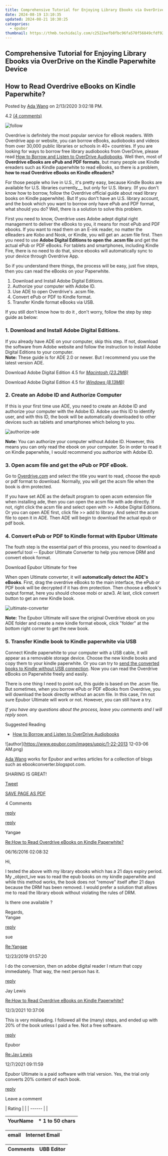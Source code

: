 ```yaml
---
title: Comprehensive Tutorial for Enjoying Library Ebooks via OverDrive on the Kindle Paperwhite Device
date: 2024-08-19 13:10:35
updated: 2024-08-21 10:30:25
categories:
  - epubor
thumbnail: https://thmb.techidaily.com/c2522eefb8fbc96fa570f56849cfdf92d72e221bd3a27b7e0b7d3fec1332bd02.png
---
```


## Comprehensive Tutorial for Enjoying Library Ebooks via OverDrive on the Kindle Paperwhite Device

## How to Read Overdrive eBooks on Kindle Paperwhite?

Posted by [Ada Wang](https://plus.google.com/+AdaWang/posts) on 2/13/2020 3:02:18 PM.

4.2 [(4 comments)](http://www.epubor.com/#comment-area) 



![follow](http://www.epubor.com/images/follow.png)

Overdrive is definitely the most popular service for eBook readers. With Overdrive app or website, you can borrow eBooks, audiobooks and videos from over 30,000 public libraries or schools in 40+ countries. If you are looking for ways to borrow free library audiobooks from OverDrive, please read [How to Borrow and Listen to OverDrive Audiobooks](https://tools.techidaily.com/epubor/products/). Well then, most of **Overdrive eBooks are ePub and PDF formats**, but many people use Kindle ereaders such as Kindle paperwhite to read eBooks, so there is a problem, **how to read Overdrive eBooks on Kindle eReaders?**

For those people who live in U.S., it's pretty easy, because Kindle Books are available for U.S. libraries currently_,_ but only for U.S. library. (If you don't know how to borrow, follow the Overdrive official guide about read library books on Kindle paperwhite). But If you don't have an U.S. library account, and the book which you want to borrow only have ePub and PDF format, what should you do? Well, there is a solution to solve this problem.

First you need to know, Overdrive uses Adobe adept digital right management to deliver the eBooks to you, it means for most ePub and PDF ebooks. If you want to read them on an E-ink reader, no matter the eReaders are Kobo and Nook, or Kindle, you will get an .acsm file first. Then you need to use **Adobe Digital Editions to open the .acsm file** and get the actual ePub or PDF eBooks. For tablets and smartphones, including Kindle Fire, there is no need to do that, since ebooks will automatically sync to your device through Overdrive App.

So if you understand there things, the process will be easy, just five steps, then you can read the eBooks on your Paperwhite.

1. Download and Install Adobe Digital Editions.
2. Authorize your computer with Adobe ID.
3. Use ADE to open Overdrive's .acsm file.
4. Convert ePub or PDF to Kindle format.
5. Transfer Kindle format eBooks via USB.

If you still don't know how to do it , don't worry, follow the step by step guide as below: 

### 1\. Download and Install Adobe Digital Editions.

If you already have ADE on your computer, skip this step. If not, download the software from Adobe website and follow the instruction to install Adobe Digital Editions to your computer.  
**Note:** These guide is for ADE 2.0 or newer. But I recommend you use the latest version ADE.

Download Adobe Digital Edition 4.5 for [_Macintosh (23.2MB)_](http://download.adobe.com/pub/adobe/digitaleditions/ADE%5F4.5%5FInstaller.dmg)

Download Adobe Digital Edition 4.5 for [_Windows (8.13MB)_](http://download.adobe.com/pub/adobe/digitaleditions/ADE%5F4.5%5FInstaller.exe)

### 2\. Create an Adobe ID and Authorize Computer

If this is your first time use ADE, you need to create an Adobe ID and authorize your computer with the Adobe ID. Adobe use this ID to identify user, and with this ID, the book will be automatically downloaded to other devices such as tablets and smartphones which belong to you.

![authorize-ade](http://www.epubor.com/images/uppic/authorize-Adobe-Digital-Editions.jpg)

**Note:** You can authorize your computer without Adobe ID. However, this means you can only read the ebook on your computer. So in order to read it on Kindle paperwhite, I would recommend you authorize with Adobe ID.

### 3\. Open acsm file and get the ePub or PDF eBook.

Go to [Overdrive.com](https://www.overdrive.com/) and select the title you want to read, choose the epub or pdf format to download. Normally, you will get the acsm file when the book is drm protected.

 If you have set ADE as the default program to open acsm extension file when installing ade, then you can open the acsm file with ade directly. If not, right click the acsm file and select open with >> Adobe Digital Editions. Or you can open ADE first, click file >> add to library. And select the acsm file to open it in ADE. Then ADE will begin to download the actual epub or pdf book.

### 4\. Convert ePub or PDF to Kindle format with Epubor Ultimate

The fouth step is the essential part of this process, you need to download a powerful tool -- Epubor Ultimate Converter to help you remove DRM and convert ebook format.

Download Epubor Ultimate for free

[](https://tools.techidaily.com/epubor/ultimate/) [](https://tools.techidaily.com/epubor/ultimate/) 

When open Ultimate converter, it will **automatically detect the ADE's eBooks**. First, drag the overdrive eBooks to the main interface, the ePub or PDF book will be decrypted if it has drm protection. Then choose a eBook's output format, here you should choose mobi or azw3\. At last, click convert button to get an new Kindle book.

![ultimate-converter](http://www.epubor.com/images/uppic/ultimate-converter-screenshot.png)

**Note:** The Epubor Ultimate will save the original Overdrive ebook on you ADE folder and create a new kindle format ebook, click "folder" at the bottom right corner to get the new book.

### 5\. Transfer Kindle book to Kindle paperwhite via USB

Connect Kindle paperwhite to your computer with a USB cable, it will appear as a removable storage device. Choose the new kindle books and copy them to your kindle paperwhite. Or you can try to [send the converted books to Kindle without USB connection](https://tools.techidaily.com/epubor/products/). Now you can read the Overdrive eBooks on Paperwhite freely and easily. 

There is one thing I need to point out, this guide is based on the .acsm file. But sometimes, when you borrow ePub or PDF eBooks from Overdrive, you will download the book directly without an acsm file. In this case, I'm not sure Epubor Ultimate will work or not. However, you can still have a try.

_If you have any questions about the process, leave you comments and I will reply soon._

Suggested Reading

* [How to Borrow and Listen to OverDrive Audiobooks](https://tools.techidaily.com/epubor/products/)

![author](https://www.epubor.com/images/uppic/1-22-2013 12-03-06 AM.png)

[Ada Wang](https://plus.google.com/+AdaWang/posts) works for Epubor and writes articles for a collection of blogs such as ebookconverter.blogspot.com.

SHARING IS GREAT!

[Tweet](https://twitter.com/share) 

[SAVE PAGE AS PDF](https://tools.techidaily.com/epubor/products/) 



4 Comments

[reply](https://tools.techidaily.com/epubor/products/) 

[reply](https://tools.techidaily.com/epubor/products/) 

Yangae

[Re:How to Read Overdrive eBooks on Kindle Paperwhite?](https://tools.techidaily.com/epubor/products/)

06/16/2016 02:08:32

Hi,

 I tested the above with my library ebooks which has a 21 days expiry period. My _object_ive was to read the epub books on my kindle paperwhite and while this method works, the book does not "remove" itself after 21 days because the DRM has been removed. I would prefer a solution that allows me to read the library ebook without violating the rules of DRM.

 Is there one available ?

 Regards,  
 Yangae

[reply](https://tools.techidaily.com/epubor/products/) 

sue

[Re:Yangae](https://tools.techidaily.com/epubor/products/)

12/23/2019 01:57:20

I do the conversion, then on adobe digital reader I return that copy immediately. That way, the next person has it.

[reply](https://tools.techidaily.com/epubor/products/) 

Jay Lewis

[Re:How to Read Overdrive eBooks on Kindle Paperwhite?](https://tools.techidaily.com/epubor/products/)

12/3/2021 10:37:06

This is very misleading. I followed all the (many) steps, and ended up with 20% of the book unless I paid a fee. Not a free software.

[reply](https://tools.techidaily.com/epubor/products/) 

Epubor

[Re:Jay Lewis](https://tools.techidaily.com/epubor/products/)

12/7/2021 09:11:59

Epubor Ultimate is a paid software with trial version. Yes, the trial only converts 20% content of each book.

[reply](https://tools.techidaily.com/epubor/products/) 

Leave a comment

| Rating |  |
| ------ |  |

| YourName | \*  1 to 50 chars |
| -------- | ----------------- |

| email | Internet Email |
| ----- | -------------- |

| Comments | UBB Editor |
| -------- | ---------- |

<ins class="adsbygoogle"
     style="display:block"
     data-ad-format="autorelaxed"
     data-ad-client="ca-pub-7571918770474297"
     data-ad-slot="1223367746"></ins>



<ins class="adsbygoogle"
     style="display:block"
     data-ad-client="ca-pub-7571918770474297"
     data-ad-slot="8358498916"
     data-ad-format="auto"
     data-full-width-responsive="true"></ins>
